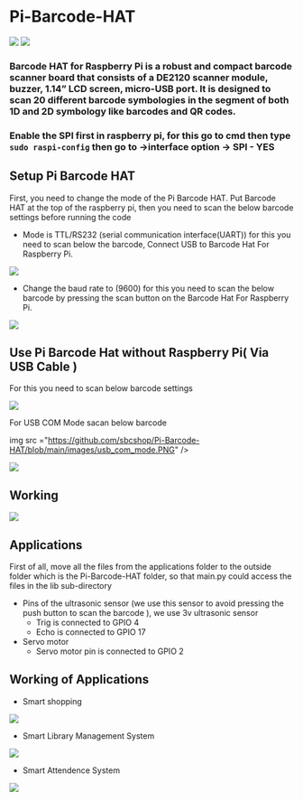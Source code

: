 # Pi-Barcode-HAT

<img src= "https://github.com/sbcshop/Pi-Barcode-HAT/blob/main/images/img2.png" />
<img src= "https://github.com/sbcshop/Pi-Barcode-HAT/blob/main/images/img1.png" />

### Barcode HAT for Raspberry Pi is a robust and compact barcode scanner board that consists of a DE2120 scanner module, buzzer, 1.14” LCD screen, micro-USB port. It is designed to scan 20 different barcode symbologies in the segment of both 1D and 2D symbology like barcodes and QR codes.

### Enable the SPI first in raspberry pi, for this go to cmd then type ```sudo raspi-config``` then go to ->interface option -> SPI - YES

## Setup Pi Barcode HAT
First, you need to change the mode of the Pi Barcode HAT. Put Barcode HAT at the top of the raspberry pi, then you need to scan the below barcode settings before running the code 
 * Mode is TTL/RS232 (serial communication interface(UART)) for this you need to scan below the barcode, Connect USB to Barcode Hat For Raspberry Pi.
  
<img src= "https://github.com/sbcshop/Pi-Barcode-HAT/blob/main/images/ttl_rs232.JPG" />
   
 * Change the baud rate to (9600) for this you need to scan the below barcode by pressing the scan button on the Barcode Hat For Raspberry Pi.

 <img src= "https://github.com/sbcshop/Pi-Barcode-HAT/blob/main/images/baudrate.JPG" />

## Use Pi Barcode Hat without Raspberry Pi( Via USB Cable )
For this you need to scan below barcode settings

 <img src= "https://github.com/sbcshop/Pi-Barcode-HAT/blob/main/images/img7.JPG" />
  
  For USB COM Mode sacan below barcode
  
  img src ="https://github.com/sbcshop/Pi-Barcode-HAT/blob/main/images/usb_com_mode.PNG" />
  
 <img src= "https://github.com/sbcshop/Pi-Barcode-HAT/blob/main/images/img5.JPG" />

## Working
<img src= "https://github.com/sbcshop/Pi-Barcode-HAT/blob/main/images/img6.JPG" />

## Applications
First of all, move all the files from the applications folder to the outside folder which is the Pi-Barcode-HAT folder, so that main.py could access the files in the lib sub-directory
* Pins of the ultrasonic sensor (we use this sensor to avoid pressing the push button to scan the barcode ), we use 3v ultrasonic sensor
   * Trig is connected to GPIO 4
   * Echo is connected to GPIO 17
* Servo motor
   * Servo motor pin is connected to GPIO 2

## Working of Applications 
  * Smart shopping
  <img src= "https://github.com/sbcshop/Pi-Barcode-HAT/blob/main/images/img1.JPG" />
  
  * Smart Library Management System
  <img src= "https://github.com/sbcshop/Pi-Barcode-HAT/blob/main/images/img4.JPG" />
  
  * Smart Attendence System
  <img src= "https://github.com/sbcshop/Pi-Barcode-HAT/blob/main/images/img2.JPG" />

   


